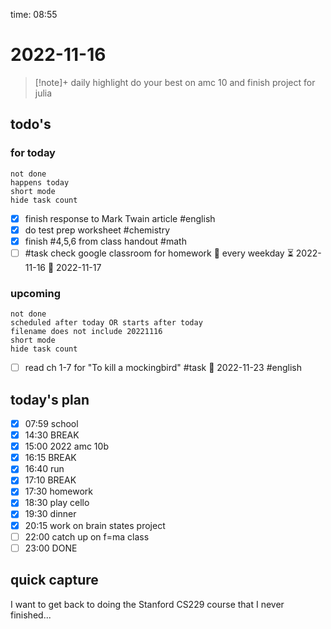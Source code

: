time: 08:55

# 2022-11-16

>[!note]+ daily highlight
>do your best on amc 10 and finish project for julia

## todo's 
### for today
```tasks
not done
happens today
short mode
hide task count
```

- [x] finish response to Mark Twain article #english
- [x] do test prep worksheet #chemistry 
- [x] finish #4,5,6 from class handout #math 
- [ ] #task check google classroom for homework 🔁 every weekday ⏳ 2022-11-16 📅 2022-11-17
### upcoming
```tasks
not done
scheduled after today OR starts after today
filename does not include 20221116
short mode
hide task count
```
- [ ] read ch 1-7 for "To kill a mockingbird" #task 📅 2022-11-23 #english 
## today's plan
- [x] 07:59 school
- [x] 14:30 BREAK
- [x] 15:00 2022 amc 10b
- [x] 16:15 BREAK
- [x] 16:40 run
- [x] 17:10 BREAK
- [x] 17:30 homework
- [x] 18:30 play cello
- [x] 19:30 dinner
- [x] 20:15 work on brain states project
- [ ] 22:00 catch up on f=ma class
- [ ] 23:00 DONE

## quick capture
I want to get back to doing the Stanford CS229 course that I never finished...